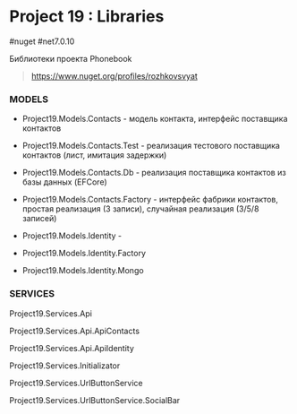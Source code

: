 # Project 19 : Libraries
#nuget #net7.0.10

Библиотеки проекта Phonebook

> https://www.nuget.org/profiles/rozhkovsvyat

### MODELS

* Project19.Models.Contacts - модель контакта, интерфейс поставщика контактов

* Project19.Models.Contacts.Test - реализация тестового поставщика контактов (лист, имитация задержки)

* Project19.Models.Contacts.Db - реализация поставщика контактов из базы данных (EFCore)

* Project19.Models.Contacts.Factory - интерфейс фабрики контактов, простая реализация (3 записи), случайная реализация (3/5/8 записей)

* Project19.Models.Identity - 

* Project19.Models.Identity.Factory

* Project19.Models.Identity.Mongo

### SERVICES

Project19.Services.Api

Project19.Services.Api.ApiContacts

Project19.Services.Api.ApiIdentity

Project19.Services.Initializator

Project19.Services.UrlButtonService

Project19.Services.UrlButtonService.SocialBar
